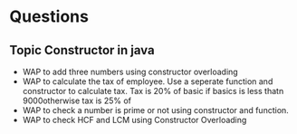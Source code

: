 # Questions
## Topic Constructor in java
- WAP to add three numbers using constructor overloading
- WAP to calculate the tax of employee. Use a seperate function and constructor to calculate tax. Tax is 20% of basic if basics is less thatn 9000otherwise tax is 25% of 
- WAP to check a number is prime or not using constructor and function.
- WAP to check HCF and LCM using Constructor Overloading
